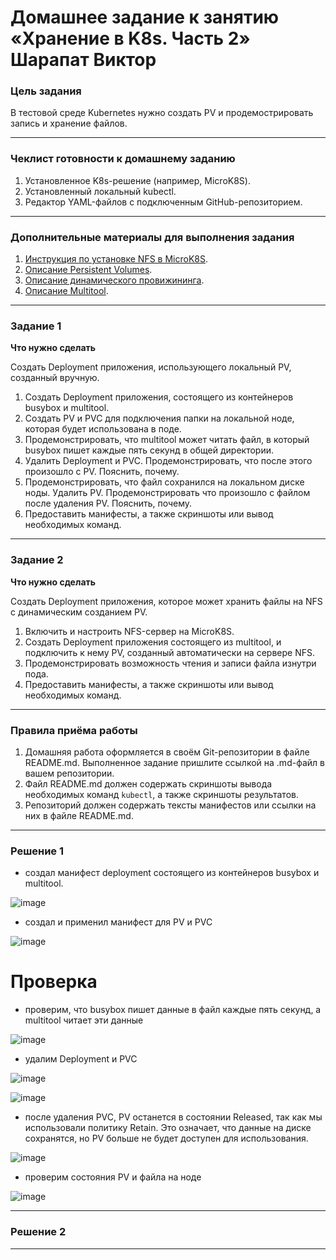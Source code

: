 # Домашнее задание к занятию «Хранение в K8s. Часть 2» Шарапат Виктор

### Цель задания

В тестовой среде Kubernetes нужно создать PV и продемострировать запись и хранение файлов.

------

### Чеклист готовности к домашнему заданию

1. Установленное K8s-решение (например, MicroK8S).
2. Установленный локальный kubectl.
3. Редактор YAML-файлов с подключенным GitHub-репозиторием.

------

### Дополнительные материалы для выполнения задания

1. [Инструкция по установке NFS в MicroK8S](https://microk8s.io/docs/nfs). 
2. [Описание Persistent Volumes](https://kubernetes.io/docs/concepts/storage/persistent-volumes/). 
3. [Описание динамического провижининга](https://kubernetes.io/docs/concepts/storage/dynamic-provisioning/). 
4. [Описание Multitool](https://github.com/wbitt/Network-MultiTool).

------

### Задание 1

**Что нужно сделать**

Создать Deployment приложения, использующего локальный PV, созданный вручную.

1. Создать Deployment приложения, состоящего из контейнеров busybox и multitool.
2. Создать PV и PVC для подключения папки на локальной ноде, которая будет использована в поде.
3. Продемонстрировать, что multitool может читать файл, в который busybox пишет каждые пять секунд в общей директории. 
4. Удалить Deployment и PVC. Продемонстрировать, что после этого произошло с PV. Пояснить, почему.
5. Продемонстрировать, что файл сохранился на локальном диске ноды. Удалить PV.  Продемонстрировать что произошло с файлом после удаления PV. Пояснить, почему.
5. Предоставить манифесты, а также скриншоты или вывод необходимых команд.

------

### Задание 2

**Что нужно сделать**

Создать Deployment приложения, которое может хранить файлы на NFS с динамическим созданием PV.

1. Включить и настроить NFS-сервер на MicroK8S.
2. Создать Deployment приложения состоящего из multitool, и подключить к нему PV, созданный автоматически на сервере NFS.
3. Продемонстрировать возможность чтения и записи файла изнутри пода. 
4. Предоставить манифесты, а также скриншоты или вывод необходимых команд.

------

### Правила приёма работы

1. Домашняя работа оформляется в своём Git-репозитории в файле README.md. Выполненное задание пришлите ссылкой на .md-файл в вашем репозитории.
2. Файл README.md должен содержать скриншоты вывода необходимых команд `kubectl`, а также скриншоты результатов.
3. Репозиторий должен содержать тексты манифестов или ссылки на них в файле README.md.

---

### Решение 1

* создал манифест deployment состоящего из контейнеров busybox и multitool.

![image](https://github.com/user-attachments/assets/64daa91b-dc1c-4ad0-9cd3-dae7fa6d4732)

* создал и применил манифест для PV и PVC 

![image](https://github.com/user-attachments/assets/c77753f3-9b8f-43c4-9908-91d6e8590a98)


# Проверка

* проверим, что busybox пишет данные в файл каждые пять секунд, а multitool читает эти данные

![image](https://github.com/user-attachments/assets/0a5e4516-9521-43e2-af24-e19bba8c5fbf)

* удалим Deployment и PVC

![image](https://github.com/user-attachments/assets/c02d76c9-c92a-4aed-b508-7fac8915dfc1)

![image](https://github.com/user-attachments/assets/244b7d2c-adef-44d6-8181-36a7571c2585)

* после удаления PVC, PV останется в состоянии Released, так как мы использовали политику Retain. Это означает, что данные на диске сохранятся, но PV больше не будет доступен для использования.

![image](https://github.com/user-attachments/assets/34a01e10-4f35-453a-80de-f85211b6a33f)

* проверим состояния PV и файла на ноде
  
![image](https://github.com/user-attachments/assets/e66d82b1-6b27-4a84-aaee-eb867aeee97c)



---

### Решение 2

---



